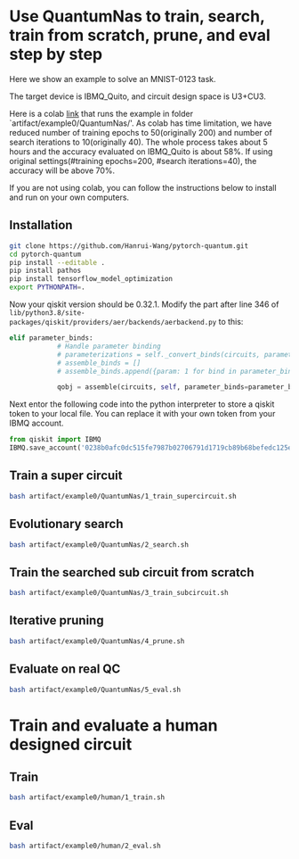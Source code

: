 # Use QuantumNas to train, search, train from scratch, prune, and eval step by step

Here we show an example to solve an MNIST-0123 task.

The target device is IBMQ_Quito, and circuit design space is U3+CU3. 

Here is a colab [link](https://colab.research.google.com/drive/1JF_z-pbnmuC0T8nWh7CgsKuy6zJKq3g5?usp=sharing) that runs the example in folder `artifact/example0/QuantumNas/'. As colab has time limitation, we have reduced number of training epochs to 50(originally 200) and number of search iterations to 10(originally 40). The whole process takes about 5 hours and the accuracy evaluated on IBMQ_Quito is about 58%. If using original settings(#training epochs=200, #search iterations=40), the accuracy will be above 70%.

If you are not using colab, you can follow the instructions below to install and run on your own computers.

## Installation
```bash
git clone https://github.com/Hanrui-Wang/pytorch-quantum.git
cd pytorch-quantum
pip install --editable .
pip install pathos
pip install tensorflow_model_optimization
export PYTHONPATH=.
```

Now your qiskit version should be 0.32.1. Modify the part after line 346 of `lib/python3.8/site-packages/qiskit/providers/aer/backends/aerbackend.py` to this:
```python
elif parameter_binds:
            # Handle parameter binding
            # parameterizations = self._convert_binds(circuits, parameter_binds)
            # assemble_binds = []
            # assemble_binds.append({param: 1 for bind in parameter_binds for param in bind})

            qobj = assemble(circuits, self, parameter_binds=parameter_binds)
```

Next entor the following code into the python interpreter to store a qiskit token to your local file. You can replace it with your own token from your IBMQ account.
```python
from qiskit import IBMQ
IBMQ.save_account('0238b0afc0dc515fe7987b02706791d1719cb89b68befedc125eded0607e6e9e9f26d3eed482f66fdc45fdfceca3aab2edb9519d96b39e9c78040194b86e7858', overwrite=True)
```

## Train a super circuit
```bash
bash artifact/example0/QuantumNas/1_train_supercircuit.sh
```

## Evolutionary search
```bash
bash artifact/example0/QuantumNas/2_search.sh
```

## Train the searched sub circuit from scratch
```bash
bash artifact/example0/QuantumNas/3_train_subcircuit.sh
```

## Iterative pruning
```bash
bash artifact/example0/QuantumNas/4_prune.sh
```

## Evaluate on real QC
```bash
bash artifact/example0/QuantumNas/5_eval.sh
```

# Train and evaluate a human designed circuit


## Train
```bash
bash artifact/example0/human/1_train.sh
```

## Eval
```bash
bash artifact/example0/human/2_eval.sh
```